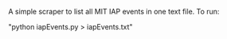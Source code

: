 A simple scraper to list all MIT IAP events in one text file. To run:

"python iapEvents.py > iapEvents.txt"
